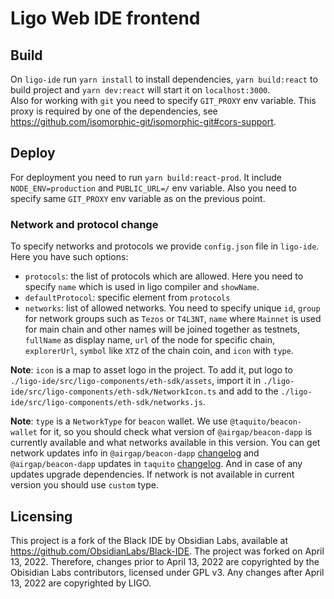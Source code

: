 # Ligo Web IDE frontend

## Build

On `ligo-ide` run `yarn install` to install dependencies, `yarn build:react` to build project and `yarn dev:react` will start it on `localhost:3000`. \
Also for working with `git` you need to specify `GIT_PROXY` env variable. This proxy is required by one of the dependencies, see https://github.com/isomorphic-git/isomorphic-git#cors-support.

## Deploy

For deployment you need to run `yarn build:react-prod`. It include `NODE_ENV=production` and `PUBLIC_URL=/` env variable. Also you need to specify same `GIT_PROXY` env variable as on the previous point.

### Network and protocol change

To specify networks and protocols we provide `config.json` file in `ligo-ide`. \
Here you have such options:
- `protocols`: the list of protocols which are allowed. Here you need to specify `name` which is used in ligo compiler and `showName`.
- `defaultProtocol`: specific element from `protocols`
- `networks`: list of allowed networks. You need to specify unique `id`, `group` for network groups such as `Tezos` or `T4L3NT`, `name` where `Mainnet` is used for main chain and other names will be joined together as testnets, `fullName` as display name, `url` of the node for specific chain, `explorerUrl`, `symbol` like `XTZ` of the chain coin, and `icon` with `type`. 

__Note__: `icon` is a map to asset logo in the project. To add it, put logo to `./ligo-ide/src/ligo-components/eth-sdk/assets`, import it in `./ligo-ide/src/ligo-components/eth-sdk/NetworkIcon.ts` and add to the `./ligo-ide/src/ligo-components/eth-sdk/networks.js`.

__Note__: `type` is a `NetworkType` for `beacon` wallet. We use `@taquito/beacon-wallet` for it, so you should check what version of `@airgap/beacon-dapp` is currently available and what networks available in this version. You can get network updates info in `@airgap/beacon-dapp` [changelog](https://github.com/airgap-it/beacon-sdk/releases) and `@airgap/beacon-dapp` updates in `taquito` [changelog](https://tezostaquito.io/docs/version/). And in case of any updates upgrade dependencies. If network is not available in current version you should use `custom` type.

## Licensing

This project is a fork of the Black IDE by Obsidian Labs, available at
https://github.com/ObsidianLabs/Black-IDE. The project was forked on April 13,
2022. Therefore, changes prior to April 13, 2022 are copyrighted by the Obisidian
Labs contributors, licensed under GPL v3. Any changes after April 13, 2022 are
copyrighted by LIGO. 
